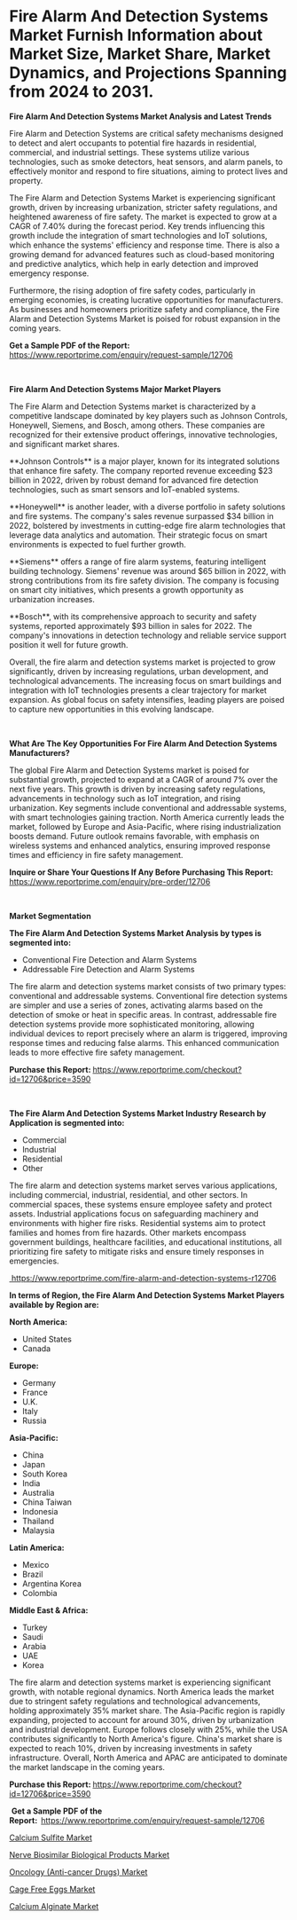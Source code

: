 <p><h1>Fire Alarm And Detection Systems Market Furnish Information about Market Size, Market Share, Market Dynamics, and Projections Spanning from 2024 to 2031.</h1></p><p><strong>Fire Alarm And Detection Systems Market Analysis and Latest Trends</strong></p>
<p><p>Fire Alarm and Detection Systems are critical safety mechanisms designed to detect and alert occupants to potential fire hazards in residential, commercial, and industrial settings. These systems utilize various technologies, such as smoke detectors, heat sensors, and alarm panels, to effectively monitor and respond to fire situations, aiming to protect lives and property.</p><p>The Fire Alarm and Detection Systems Market is experiencing significant growth, driven by increasing urbanization, stricter safety regulations, and heightened awareness of fire safety. The market is expected to grow at a CAGR of 7.40% during the forecast period. Key trends influencing this growth include the integration of smart technologies and IoT solutions, which enhance the systems' efficiency and response time. There is also a growing demand for advanced features such as cloud-based monitoring and predictive analytics, which help in early detection and improved emergency response.</p><p>Furthermore, the rising adoption of fire safety codes, particularly in emerging economies, is creating lucrative opportunities for manufacturers. As businesses and homeowners prioritize safety and compliance, the Fire Alarm and Detection Systems Market is poised for robust expansion in the coming years.</p></p>
<p><strong>Get a Sample PDF of the Report:&nbsp;</strong> <a href="https://www.reportprime.com/enquiry/request-sample/12706?utm_campaign=1169&utm_medium=2&utm_source=Github&utm_content=ia&utm_term=27112024&utm_id=fire-alarm-and-detection-systems">https://www.reportprime.com/enquiry/request-sample/12706</a></p>
<p>&nbsp;</p>
<p><strong>Fire Alarm And Detection Systems Major Market Players</strong></p>
<p><p>The Fire Alarm and Detection Systems market is characterized by a competitive landscape dominated by key players such as Johnson Controls, Honeywell, Siemens, and Bosch, among others. These companies are recognized for their extensive product offerings, innovative technologies, and significant market shares.</p><p>**Johnson Controls** is a major player, known for its integrated solutions that enhance fire safety. The company reported revenue exceeding $23 billion in 2022, driven by robust demand for advanced fire detection technologies, such as smart sensors and IoT-enabled systems.</p><p>**Honeywell** is another leader, with a diverse portfolio in safety solutions and fire systems. The company's sales revenue surpassed $34 billion in 2022, bolstered by investments in cutting-edge fire alarm technologies that leverage data analytics and automation. Their strategic focus on smart environments is expected to fuel further growth.</p><p>**Siemens** offers a range of fire alarm systems, featuring intelligent building technology. Siemens' revenue was around $65 billion in 2022, with strong contributions from its fire safety division. The company is focusing on smart city initiatives, which presents a growth opportunity as urbanization increases.</p><p>**Bosch**, with its comprehensive approach to security and safety systems, reported approximately $93 billion in sales for 2022. The company's innovations in detection technology and reliable service support position it well for future growth.</p><p>Overall, the fire alarm and detection systems market is projected to grow significantly, driven by increasing regulations, urban development, and technological advancements. The increasing focus on smart buildings and integration with IoT technologies presents a clear trajectory for market expansion. As global focus on safety intensifies, leading players are poised to capture new opportunities in this evolving landscape.</p></p>
<p>&nbsp;</p>
<p><strong>What Are The Key Opportunities For Fire Alarm And Detection Systems Manufacturers?</strong></p>
<p><p>The global Fire Alarm and Detection Systems market is poised for substantial growth, projected to expand at a CAGR of around 7% over the next five years. This growth is driven by increasing safety regulations, advancements in technology such as IoT integration, and rising urbanization. Key segments include conventional and addressable systems, with smart technologies gaining traction. North America currently leads the market, followed by Europe and Asia-Pacific, where rising industrialization boosts demand. Future outlook remains favorable, with emphasis on wireless systems and enhanced analytics, ensuring improved response times and efficiency in fire safety management.</p></p>
<p><strong>Inquire or Share Your Questions If Any Before Purchasing This Report:</strong> <a href="https://www.reportprime.com/enquiry/pre-order/12706?utm_campaign=1169&utm_medium=2&utm_source=Github&utm_content=ia&utm_term=27112024&utm_id=fire-alarm-and-detection-systems">https://www.reportprime.com/enquiry/pre-order/12706</a></p>
<p>&nbsp;</p>
<p><strong>Market Segmentation</strong></p>
<p><strong>The Fire Alarm And Detection Systems Market Analysis by types is segmented into:</strong></p>
<p><ul><li>Conventional Fire Detection and Alarm Systems</li><li>Addressable Fire Detection and Alarm Systems</li></ul></p>
<p><p>The fire alarm and detection systems market consists of two primary types: conventional and addressable systems. Conventional fire detection systems are simpler and use a series of zones, activating alarms based on the detection of smoke or heat in specific areas. In contrast, addressable fire detection systems provide more sophisticated monitoring, allowing individual devices to report precisely where an alarm is triggered, improving response times and reducing false alarms. This enhanced communication leads to more effective fire safety management.</p></p>
<p><strong>Purchase this Report:&nbsp;</strong><a href="https://www.reportprime.com/checkout?id=12706&price=3590&utm_campaign=1169&utm_medium=2&utm_source=Github&utm_content=ia&utm_term=27112024&utm_id=fire-alarm-and-detection-systems">https://www.reportprime.com/checkout?id=12706&price=3590</a></p>
<p>&nbsp;</p>
<p><strong>The Fire Alarm And Detection Systems Market Industry Research by Application is segmented into:</strong></p>
<p><ul><li>Commercial</li><li>Industrial</li><li>Residential</li><li>Other</li></ul></p>
<p><p>The fire alarm and detection systems market serves various applications, including commercial, industrial, residential, and other sectors. In commercial spaces, these systems ensure employee safety and protect assets. Industrial applications focus on safeguarding machinery and environments with higher fire risks. Residential systems aim to protect families and homes from fire hazards. Other markets encompass government buildings, healthcare facilities, and educational institutions, all prioritizing fire safety to mitigate risks and ensure timely responses in emergencies.</p></p>
<p><a href="https://www.reportprime.com/fire-alarm-and-detection-systems-r12706?utm_campaign=1169&utm_medium=2&utm_source=Github&utm_content=ia&utm_term=27112024&utm_id=fire-alarm-and-detection-systems">&nbsp;https://www.reportprime.com/fire-alarm-and-detection-systems-r12706</a></p>
<p><strong>In terms of Region, the Fire Alarm And Detection Systems Market Players available by Region are:</strong></p>
<p>
    <p> <strong> North America: </strong>
        <ul>
            <li>United States</li>
            <li>Canada</li>
        </ul>
        </p> 
    <p> <strong> Europe: </strong>
        <ul>
            <li>Germany</li>
            <li>France</li>
            <li>U.K.</li>
            <li>Italy</li>
            <li>Russia</li>
        </ul>
        </p> 
    <p> <strong> Asia-Pacific: </strong>
        <ul>
            <li>China</li>
            <li>Japan</li>
            <li>South Korea</li>
            <li>India</li>
            <li>Australia</li>
            <li>China Taiwan</li>
            <li>Indonesia</li>
            <li>Thailand</li>
            <li>Malaysia</li>
        </ul>
        </p> 
    <p> <strong> Latin America: </strong>
        <ul>
            <li>Mexico</li>
            <li>Brazil</li>
            <li>Argentina Korea</li>
            <li>Colombia</li>
        </ul>
        </p> 
    <p> <strong> Middle East & Africa: </strong>
        <ul>
            <li>Turkey</li>
            <li>Saudi</li>
            <li>Arabia</li>
            <li>UAE</li>
            <li>Korea</li>
        </ul>
    </p>
    </p>
<p><p>The fire alarm and detection systems market is experiencing significant growth, with notable regional dynamics. North America leads the market due to stringent safety regulations and technological advancements, holding approximately 35% market share. The Asia-Pacific region is rapidly expanding, projected to account for around 30%, driven by urbanization and industrial development. Europe follows closely with 25%, while the USA contributes significantly to North America's figure. China's market share is expected to reach 10%, driven by increasing investments in safety infrastructure. Overall, North America and APAC are anticipated to dominate the market landscape in the coming years.</p></p>
<p><strong>Purchase this Report: </strong><a href="https://www.reportprime.com/checkout?id=12706&price=3590&utm_campaign=1169&utm_medium=2&utm_source=Github&utm_content=ia&utm_term=27112024&utm_id=fire-alarm-and-detection-systems">https://www.reportprime.com/checkout?id=12706&price=3590</a></p>
<p>&nbsp;<strong>Get a Sample PDF of the Report:&nbsp;&nbsp;</strong><a href="https://www.reportprime.com/enquiry/request-sample/12706?utm_campaign=1169&utm_medium=2&utm_source=Github&utm_content=ia&utm_term=27112024&utm_id=fire-alarm-and-detection-systems">https://www.reportprime.com/enquiry/request-sample/12706</a></p>
<p><strong></strong></p>
<p><p><a href="https://www.linkedin.com/pulse/global-calcium-sulfite-market-opportunities-challenges2024-vs7ke?utm_campaign=1169&utm_medium=2&utm_source=Github&utm_content=ia&utm_term=27112024&utm_id=fire-alarm-and-detection-systems">Calcium Sulfite Market</a></p><p><a href="https://issuu.com/reportprime-2/docs/nerve-biosimilar-biological-product_4d3444fbbf97e3?utm_campaign=1169&utm_medium=2&utm_source=Github&utm_content=ia&utm_term=27112024&utm_id=fire-alarm-and-detection-systems">Nerve Biosimilar Biological Products Market</a></p><p><a href="https://issuu.com/reportprime-2/docs/oncology-anti-cancer-drugs-market-s_170ef6365a3c21?utm_campaign=1169&utm_medium=2&utm_source=Github&utm_content=ia&utm_term=27112024&utm_id=fire-alarm-and-detection-systems">Oncology (Anti-cancer Drugs) Market</a></p><p><a href="https://www.linkedin.com/pulse/cage-free-eggs-market-evaluation-leading-players-organization-mtqpe?utm_campaign=1169&utm_medium=2&utm_source=Github&utm_content=ia&utm_term=27112024&utm_id=fire-alarm-and-detection-systems">Cage Free Eggs Market</a></p><p><a href="https://www.linkedin.com/pulse/emerging-technologies-reshaping-calcium-alginate-market-impact-yjtze?utm_campaign=1169&utm_medium=2&utm_source=Github&utm_content=ia&utm_term=27112024&utm_id=fire-alarm-and-detection-systems">Calcium Alginate Market</a></p></p>